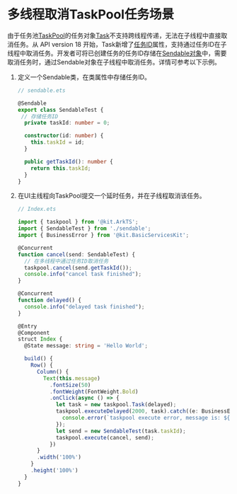 # 多线程取消TaskPool任务场景
<!--Kit: ArkTS-->
<!--Subsystem: CommonLibrary-->
<!--Owner: @lijiamin2025-->
<!--SE: @weng-changcheng-->
<!--TSE: @kirl75; @zsw_zhushiwei-->

由于任务池[TaskPool](../reference/apis-arkts/js-apis-taskpool.md)的任务对象[Task](../reference/apis-arkts/js-apis-taskpool.md#task)不支持跨线程传递，无法在子线程中直接取消任务。从 API version 18 开始，Task新增了[任务ID](../reference/apis-arkts/js-apis-taskpool.md#属性)属性，支持通过任务ID在子线程中取消任务。开发者可将已创建任务的任务ID存储在[Sendable对象](./arkts-sendable.md)中，需要取消任务时，通过Sendable对象在子线程中取消任务。详情可参考以下示例。

1. 定义一个Sendable类，在类属性中存储任务ID。

   ```ts
   // sendable.ets

   @Sendable
   export class SendableTest {
    // 存储任务ID
     private taskId: number = 0;

     constructor(id: number) {
       this.taskId = id;
     }

     public getTaskId(): number {
       return this.taskId;
     }
   }
   ```

2. 在UI主线程向TaskPool提交一个延时任务，并在子线程取消该任务。

   ```ts
   // Index.ets

   import { taskpool } from '@kit.ArkTS';
   import { SendableTest } from './sendable';
   import { BusinessError } from '@kit.BasicServicesKit';
   
   @Concurrent
   function cancel(send: SendableTest) {
     // 在多线程中通过任务ID取消任务
     taskpool.cancel(send.getTaskId());
     console.info("cancel task finished");
   }
   
   @Concurrent
   function delayed() {
     console.info("delayed task finished");
   }
   
   @Entry
   @Component
   struct Index {
     @State message: string = 'Hello World';
   
     build() {
       Row() {
         Column() {
           Text(this.message)
             .fontSize(50)
             .fontWeight(FontWeight.Bold)
             .onClick(async () => {
               let task = new taskpool.Task(delayed);
               taskpool.executeDelayed(2000, task).catch((e: BusinessError) => {
                 console.error(`taskpool execute error, message is: ${e.message}`); // taskpool execute error, message is: taskpool:: task has been canceled
               });
               let send = new SendableTest(task.taskId);
               taskpool.execute(cancel, send);
             })
         }
         .width('100%')
       }
       .height('100%')
     }
   }
   ```